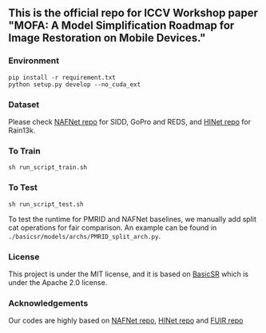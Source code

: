 ## This is the official repo for ICCV Workshop paper "MOFA: A Model Simplification Roadmap for Image Restoration on Mobile Devices."
### Environment
```
pip install -r requirement.txt
python setup.py develop --no_cuda_ext
```
### Dataset 
Please check [NAFNet repo](https://github.com/megvii-research/NAFNet) for SIDD, GoPro and REDS, and [HINet repo](https://github.com/megvii-model/HINet) for Rain13k.
### To Train
```
sh run_script_train.sh
````
### To Test
```
sh run_script_test.sh
```
To test the runtime for PMRID and NAFNet baselines, we manually add split cat operations for fair comparison. An example can be found in `./basicsr/models/archs/PMRID_split_arch.py`.

### License
This project is under the MIT license, and it is based on [BasicSR](https://github.com/XPixelGroup/BasicSR) which is under the Apache 2.0 license.

### Acknowledgements
Our codes are highly based on [NAFNet repo](https://github.com/megvii-research/NAFNet), [HINet repo](https://github.com/megvii-model/HINet) and [FUIR repo](https://github.com/murufeng/FUIR)
